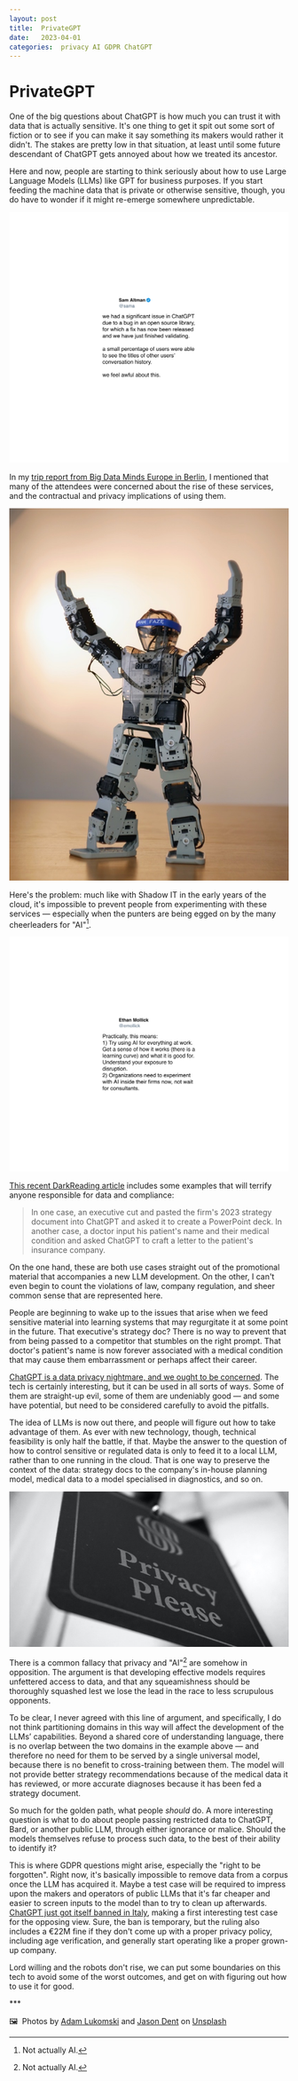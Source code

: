 ```yaml
---
layout: post
title:  PrivateGPT 
date:   2023-04-01 
categories:  privacy AI GDPR ChatGPT 
---
```


# PrivateGPT


One of the big questions about ChatGPT is how much you can trust it with data that is actually sensitive. It's one thing to get it spit out some sort of fiction or to see if you can make it say something its makers would rather it didn't. The stakes are pretty low in that situation, at least until some future descendant of ChatGPT gets annoyed about how we treated its ancestor.

Here and now, people are starting to think seriously about how to use Large Language Models (LLMs) like GPT for business purposes. If you start feeding the machine data that is private or otherwise sensitive, though, you do have to wonder if it might re-emerge somewhere unpredictable.

![](/images/tweet-1638635717462200320.png)

In my [trip report from Big Data Minds Europe in Berlin](https://www.snaplogic.com/blog/tales-from-big-data-minds-europe), I mentioned that many of the attendees were concerned about the rise of these services, and the contractual and privacy implications of using them.

![](/images/081459.jpeg)

Here's the problem: much like with Shadow IT in the early years of the cloud, it's impossible to prevent people from experimenting with these services — especially when the punters are being egged on by the many cheerleaders for "AI"[^1].

![](/images/tweet-1639862108514037762.png)

[This recent DarkReading article](https://www.darkreading.com/risk/employees-feeding-sensitive-business-data-chatgpt-raising-security-fears) includes some examples that will terrify anyone responsible for data and compliance:

> In one case, an executive cut and pasted the firm's 2023 strategy document into ChatGPT and asked it to create a PowerPoint deck. In another case, a doctor input his patient's name and their medical condition and asked ChatGPT to craft a letter to the patient's insurance company.

On the one hand, these are both use cases straight out of the promotional material that accompanies a new LLM development. On the other, I can't even begin to count the violations of law, company regulation, and sheer common sense that are represented here.

People are beginning to wake up to the issues that arise when we feed sensitive material into learning systems that may regurgitate it at some point in the future. That executive's strategy doc? There is no way to prevent that from being passed to a competitor that stumbles on the right prompt. That doctor's patient's name is now forever associated with a medical condition that may cause them embarrassment or perhaps affect their career.

[ChatGPT is a data privacy nightmare, and we ought to be concerned](https://theconversation.com/chatgpt-is-a-data-privacy-nightmare-if-youve-ever-posted-online-you-ought-to-be-concerned-199283). The tech is certainly interesting, but it can be used in all sorts of ways. Some of them are straight-up evil, some of them are undeniably good — and some have potential, but need to be considered carefully to avoid the pitfalls.

The idea of LLMs is now out there, and people will figure out how to take advantage of them. As ever with new technology, though, technical feasibility is only half the battle, if that. Maybe the answer to the question of how to control sensitive or regulated data is only to feed it to a local LLM, rather than to one running in the cloud. That is one way to preserve the context of the data: strategy docs to the company's in-house planning model, medical data to a model specialised in diagnostics, and so on.

![](/images/081708.jpeg)

There is a common fallacy that privacy and "AI"[^1] are somehow in opposition. The argument is that developing effective models requires unfettered access to data, and that any squeamishness should be thoroughly squashed lest we lose the lead in the race to less scrupulous opponents.

To be clear, I never agreed with this line of argument, and specifically, I do not think partitioning domains in this way will affect the development of the LLMs’ capabilities. Beyond a shared core of understanding language, there is no overlap between the two domains in the example above — and therefore no need for them to be served by a single universal model, because there is no benefit to cross-training between them. The model will not provide better strategy recommendations because of the medical data it has reviewed, or more accurate diagnoses because it has been fed a strategy document.

So much for the golden path, what people *should* do. A more interesting question is what to do about people passing restricted data to ChatGPT, Bard, or another public LLM, through either ignorance or malice. Should the models themselves refuse to process such data, to the best of their ability to identify it?

This is where GDPR questions might arise, especially the "right to be forgotten". Right now, it's basically impossible to remove data from a corpus once the LLM has acquired it. Maybe a test case will be required to impress upon the makers and operators of public LLMs that it's far cheaper and easier to screen inputs to the model than to try to clean up afterwards. [ChatGPT just got itself banned in Italy](https://www.nytimes.com/2023/03/31/technology/chatgpt-italy-ban.html), making a first interesting test case for the opposing view. Sure, the ban is temporary, but the ruling also includes a €22M fine if they don't come up with a proper privacy policy, including age verification, and generally start operating like a proper grown-up company.

Lord willing and the robots don't rise, we can put some boundaries on this tech to avoid some of the worst outcomes, and get on with figuring out how to use it for good.

***  

🖼️  Photos by [Adam Lukomski](http://barelywalking.com) and [Jason Dent](https://unsplash.com/@jdent) on [Unsplash](https://www.unsplash.com)

[^1]: Not actually AI.                                